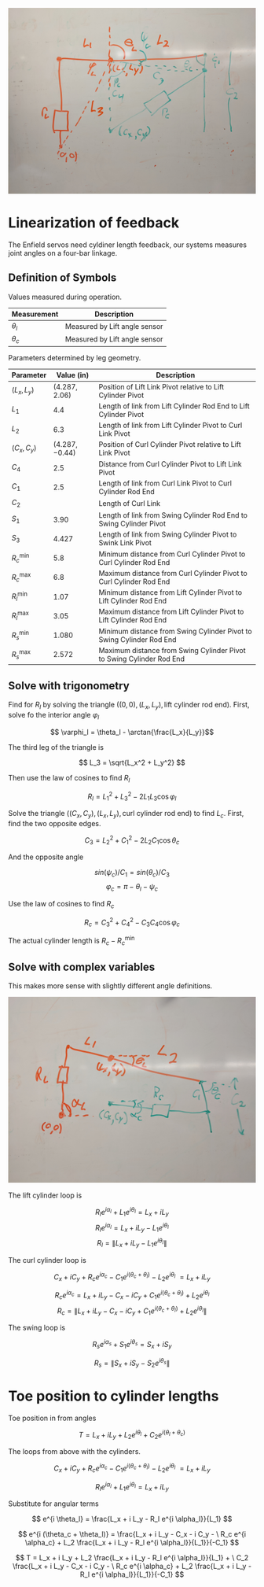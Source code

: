 ![Sketch of Leg Geometry](LiftCurlGeometry.jpg)

# Linearization of feedback

The Enfield servos need cyldiner length feedback, our systems measures joint
angles on a four-bar linkage.

## Definition of Symbols

Values measured during operation.

| Measurement  | Description                   |
|--------------|-------------------------------|
| $\theta_l$   | Measured by Lift angle sensor |
| $\theta_c$   | Measured by Lift angle sensor |

Parameters determined by leg geometry.

| Parameter | Value (in) | Description                                                    |
|-----------|------------|-----------------------------------------------------------------
| $(L_x, L_y)$ | $(4.287, 2.06)$ | Position of Lift Link Pivot relative to Lift Cylinder Pivot |
| $L_1$     | $4.4$      | Length of link from Lift Cylinder Rod End to Lift Cylinder Pivot |
| $L_2$     | $6.3$      | Length of link from Lift Cylinder Pivot to Curl Link Pivot     |
| $(C_x, C_y)$ | $(4.287, -0.44)$ | Position of Curl Cylinder Pivot relative to Lift Link Pivot           |
| $C_4$     | $2.5$      | Distance from Curl Cylinder Pivot to Lift Link Pivot           |
| $C_1$     | $2.5$      | Length of link from Curl Link Pivot to Curl Cylinder Rod End   |
| $C_2$     |            | Length of Curl Link                                            |
| $S_1$     | $3.90$     | Length of link from Swing Cylinder Rod End to Swing Cylinder Pivot |
| $S_3$     | $4.427$    | Length of link from Swing Cylinder Pivot to Swink Link Pivot   |
| $R_c^{\textrm{min}}$ | $5.8$ | Minimum distance from Curl Cylinder Pivot to Curl Cylinder Rod End |
| $R_c^{\textrm{max}}$ | $6.8$ | Maximum distance from Curl Cylinder Pivot to Curl Cylinder Rod End |
| $R_l^{\textrm{min}}$ | $1.07$ | Minimum distance from Lift Cylinder Pivot to Lift Cylinder Rod End |
| $R_l^{\textrm{max}}$ | $3.05$ | Maximum distance from Lift Cylinder Pivot to Lift Cylinder Rod End |
| $R_s^{\textrm{min}}$ | $1.080$ | Minimum distance from Swing Cylinder Pivot to Swing Cylinder Rod End |
| $R_s^{\textrm{max}}$ | $2.572$ | Maximum distance from Swing Cylinder Pivot to Swing Cylinder Rod End |

## Solve with trigonometry

Find for $R_l$ by solving the triangle $((0,0), (L_x, L_y), \textrm{lift
cylinder rod end})$. First, solve fo the interior angle $\varphi_l$

$$ \varphi_l =  \theta_l - \arctan{\frac{L_x}{L_y}}$$

The third leg of the triangle is

$$ L_3 = \sqrt{L_x^2 + L_y^2} $$

Then use the law of cosines to find $R_l$

$$ R_l = L_1^2 + L_3^2 - 2 L_1 L_3 \cos{\varphi_l} $$

Solve the triangle $((C_x, C_y), (L_x, L_y), \textrm{curl cylinder rod end})$ to
find $L_c$. First, find the two opposite edges.

$$ C_3 = L_2^2 + C_1^2 - 2 L_2 C_1 \cos{\theta_c} $$

And the opposite angle

$$ sin(\psi_c) / C_1 = sin(\theta_c) / C_3 $$
$$ \varphi_c = \pi - \theta_l - \psi_c $$

Use the law of cosines to find $R_c$

$$ R_c = C_3^2 + C_4^2 - C_3 C_4 \cos{\varphi_c} $$

The actual cylinder length is $R_c - R_c^{\textrm{min}}$

## Solve with complex variables

This makes more sense with slightly different angle definitions.

![Alternate Sketch of Leg Geometry](LiftCurlGeometryCplx.jpg)


The lift cylinder loop is

$$ R_l e^{i \alpha_l} + L_1 e^{i \theta_l} = L_x + i L_y $$
$$ R_l e^{i \alpha_l} = L_x + i L_y - L_1 e^{i \theta_l} $$
$$ R_l = \left\| L_x + i L_y - L_1 e^{i \theta_l} \right\| $$

The curl cylinder loop is

$$ C_x + i C_y + R_c e^{i \alpha_c} - C_1 e^{i (\theta_c + \theta_l)} - L_2 e^{i \theta_l} \
   = L_x + i L_y $$

$$ R_c e^{i \alpha_c} = L_x + i L_y - C_x - i C_y + C_1 e^{i (\theta_c + \theta_l)} + L_2 e^{i \theta_l} $$
$$ R_c = \left\|L_x + i L_y - C_x - i C_y + C_1 e^{i (\theta_c + \theta_l)} + L_2 e^{i \theta_l}\right\| $$

The swing loop is

$$ R_s e^{i \alpha_s} + S_1 e^{i \theta_s} = S_x + i S_y $$

$$ R_s = \left\|S_x + i S_y - S_2 e^{i \theta_s}\right\| $$

# Toe position to cylinder lengths

Toe position in from angles

$$ T = L_x + i L_y + L_2 e^{i \theta_l } + C_2 e^{i (\theta_l + \theta_c)} $$

The loops from above with the cylinders.

$$ C_x + i C_y + R_c e^{i \alpha_c} - C_1 e^{i (\theta_c + \theta_l)} - L_2 e^{i \theta_l} \
   = L_x + i L_y $$

$$ R_l e^{i \alpha_l} + L_1 e^{i \theta_l} = L_x + i L_y $$

Substitute for angular terms


$$ e^{i \theta_l} = \frac{L_x + i L_y - R_l e^{i \alpha_l}}{L_1} $$

$$ e^{i (\theta_c + \theta_l)} = \frac{L_x + i L_y - C_x - i C_y - \
   R_c e^{i \alpha_c} + L_2 \frac{L_x + i L_y - R_l e^{i \alpha_l}}{L_1}}{-C_1} $$


$$ T = L_x + i L_y + L_2 \frac{L_x + i L_y - R_l e^{i \alpha_l}}{L_1} + \
   C_2  \frac{L_x + i L_y - C_x - i C_y - \
   R_c e^{i \alpha_c} + L_2 \frac{L_x + i L_y - R_l e^{i \alpha_l}}{L_1}}{-C_1} $$
